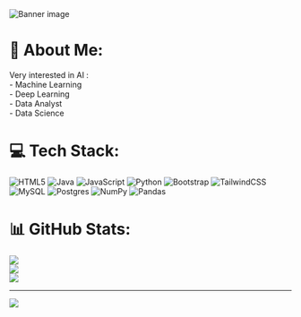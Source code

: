 <img src="[https://example.com/banner-image.png](https://c4.wallpaperflare.com/wallpaper/718/772/992/baymax-big-hero-6-big-hero-6-animated-movies-movies-wallpaper-preview.jpg)" alt="Banner image">

# 💫 About Me:
Very interested in AI :<br>- Machine Learning<br>- Deep Learning<br>- Data Analyst<br>- Data Science


# 💻 Tech Stack:
![HTML5](https://img.shields.io/badge/html5-%23E34F26.svg?style=plastic&logo=html5&logoColor=white) ![Java](https://img.shields.io/badge/java-%23ED8B00.svg?style=plastic&logo=openjdk&logoColor=white) ![JavaScript](https://img.shields.io/badge/javascript-%23323330.svg?style=plastic&logo=javascript&logoColor=%23F7DF1E) ![Python](https://img.shields.io/badge/python-3670A0?style=plastic&logo=python&logoColor=ffdd54) ![Bootstrap](https://img.shields.io/badge/bootstrap-%238511FA.svg?style=plastic&logo=bootstrap&logoColor=white) ![TailwindCSS](https://img.shields.io/badge/tailwindcss-%2338B2AC.svg?style=plastic&logo=tailwind-css&logoColor=white) ![MySQL](https://img.shields.io/badge/mysql-%2300000f.svg?style=plastic&logo=mysql&logoColor=white) ![Postgres](https://img.shields.io/badge/postgres-%23316192.svg?style=plastic&logo=postgresql&logoColor=white) ![NumPy](https://img.shields.io/badge/numpy-%23013243.svg?style=plastic&logo=numpy&logoColor=white) ![Pandas](https://img.shields.io/badge/pandas-%23150458.svg?style=plastic&logo=pandas&logoColor=white)
# 📊 GitHub Stats:
![](https://github-readme-stats.vercel.app/api?username=akufanky&theme=prussian&hide_border=false&include_all_commits=true&count_private=false)<br/>
![](https://github-readme-streak-stats.herokuapp.com/?user=akufanky&theme=prussian&hide_border=false)<br/>
![](https://github-readme-stats.vercel.app/api/top-langs/?username=akufanky&theme=prussian&hide_border=false&include_all_commits=true&count_private=false&layout=compact)

---
[![](https://visitcount.itsvg.in/api?id=akufanky&icon=2&color=6)](https://visitcount.itsvg.in)

<!-- Proudly created with GPRM ( https://gprm.itsvg.in ) -->
